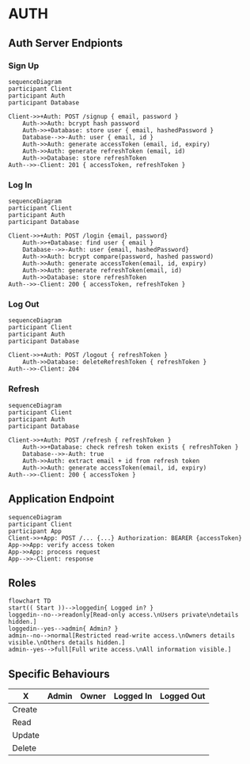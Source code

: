# AUTH

## Auth Server Endpionts
### Sign Up
```mermaid
sequenceDiagram
participant Client
participant Auth
participant Database

Client->>+Auth: POST /signup { email, password }
    Auth->>Auth: bcrypt hash password
    Auth->>+Database: store user { email, hashedPassword }
    Database-->>-Auth: user { email, id }
    Auth->>Auth: generate accessToken (email, id, expiry)
    Auth->>Auth: generate refreshToken (email, id)
    Auth->>Database: store refreshToken
Auth-->>-Client: 201 { accessToken, refreshToken }
```

### Log In
```mermaid
sequenceDiagram
participant Client
participant Auth
participant Database

Client->>+Auth: POST /login {email, password}
    Auth->>+Database: find user { email }
    Database-->>-Auth: user {email, hashedPassword}
    Auth->>Auth: bcrypt compare(password, hashed password)
    Auth->>Auth: generate accessToken(email, id, expiry)
    Auth->>Auth: generate refreshToken(email, id)
    Auth->>Database: store refreshToken
Auth-->>-Client: 200 { accessToken, refreshToken }
```

### Log Out

```mermaid
sequenceDiagram
participant Client
participant Auth
participant Database

Client->>+Auth: POST /logout { refreshToken }
    Auth->>Database: deleteRefreshToken { refreshToken }
Auth-->>-Client: 204
```

### Refresh

```mermaid
sequenceDiagram
participant Client
participant Auth
participant Database

Client->>+Auth: POST /refresh { refreshToken }
    Auth->>+Database: check refresh token exists { refreshToken }
    Database-->>-Auth: true
    Auth->>Auth: extract email + id from refresh token
    Auth->>Auth: generate accessToken(email, id, expiry)
Auth-->>-Client: 200 { accessToken }
```

## Application Endpoint

```mermaid
sequenceDiagram
participant Client
participant App
Client->>+App: POST /... {...} Authorization: BEARER {accessToken}
App->>App: verify access token
App->>App: process request
App-->>-Client: response
```

## Roles

```mermaid
flowchart TD
start(( Start ))-->loggedin{ Logged in? }
loggedin--no-->readonly[Read-only access.\nUsers private\ndetails hidden.]
loggedin--yes-->admin{ Admin? }
admin--no-->normal[Restricted read-write access.\nOwners details visible.\nOthers details hidden.]
admin--yes-->full[Full write access.\nAll information visible.]
```

## Specific Behaviours

| X      | Admin | Owner | Logged In | Logged Out |
|--------| ----- | ----- | ----------| ---------- |
| Create |      |       |           |            |
| Read   |      |       |           |            |
| Update |      |       |           |            |
| Delete |      |       |           |            |
